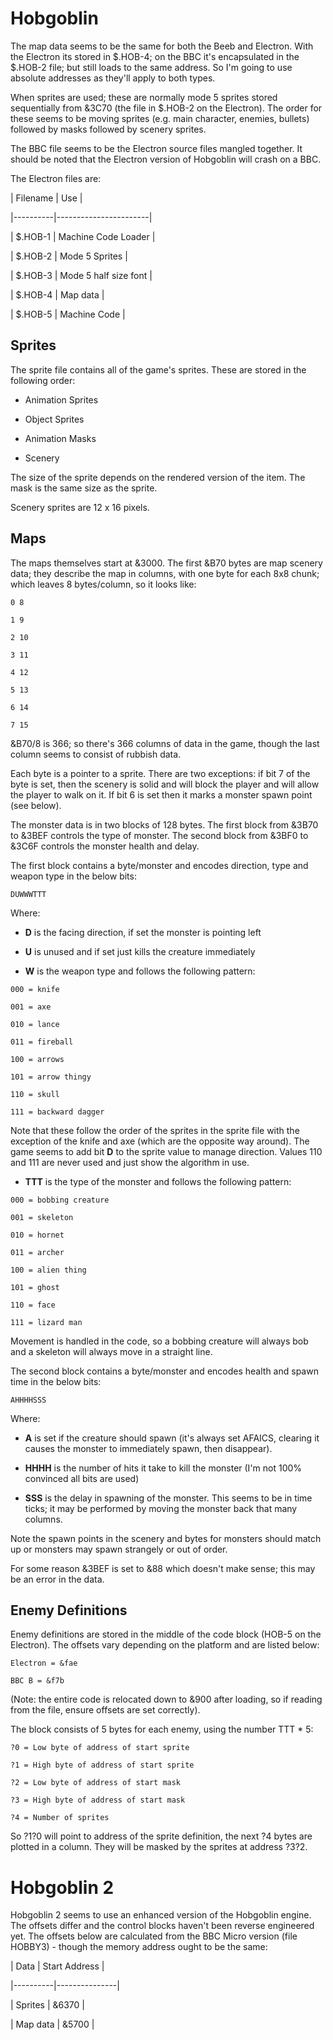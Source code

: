 # Hobgoblin

The map data seems to be the same for both the Beeb and Electron. With the Electron its stored in $.HOB-4; on the BBC it's encapsulated in the $.HOB-2 file; but still loads to the same address. So I'm going to use absolute addresses as they'll apply to both types.

When sprites are used; these are normally mode 5 sprites stored sequentially from &3C70 (the file in $.HOB-2 on the Electron). The order for these seems to be moving sprites (e.g. main character, enemies, bullets) followed by masks followed by scenery sprites.

The BBC file seems to be the Electron source files mangled together. It should be noted that the Electron version of Hobgoblin will crash on a BBC.

The Electron files are:

| Filename | Use |

|----------|-----------------------|

| $.HOB-1 | Machine Code Loader |

| $.HOB-2 | Mode 5 Sprites |

| $.HOB-3 | Mode 5 half size font |

| $.HOB-4 | Map data |

| $.HOB-5 | Machine Code |

## Sprites

The sprite file contains all of the game's sprites. These are stored in the following order:

- Animation Sprites

- Object Sprites

- Animation Masks

- Scenery

The size of the sprite depends on the rendered version of the item. The mask is the same size as the sprite.

Scenery sprites are 12 x 16 pixels.

## Maps

The maps themselves start at &3000. The first &B70 bytes are map scenery data; they describe the map in columns, with one byte for each 8x8 chunk; which leaves 8 bytes/column, so it looks like:

    0 8

    1 9

    2 10

    3 11

    4 12

    5 13

    6 14

    7 15

&B70/8 is 366; so there's 366 columns of data in the game, though the last column seems to consist of rubbish data.

Each byte is a pointer to a sprite. There are two exceptions: if bit 7 of the byte is set, then the scenery is solid and will block the player and will allow the player to walk on it. If bit 6 is set then it marks a monster spawn point (see below).

The monster data is in two blocks of 128 bytes. The first block from &3B70 to &3BEF controls the type of monster. The second block from &3BF0 to &3C6F controls the monster health and delay.

The first block contains a byte/monster and encodes direction, type and weapon type in the below bits:

    DUWWWTTT

Where:

- **D** is the facing direction, if set the monster is pointing left

- **U** is unused and if set just kills the creature immediately

- **W** is the weapon type and follows the following pattern:

<!-- -->

    000 = knife

    001 = axe

    010 = lance

    011 = fireball

    100 = arrows

    101 = arrow thingy

    110 = skull

    111 = backward dagger

Note that these follow the order of the sprites in the sprite file with the exception of the knife and axe (which are the opposite way around). The game seems to add bit **D** to the sprite value to manage direction. Values 110 and 111 are never used and just show the algorithm in use.

- **TTT** is the type of the monster and follows the following pattern:

<!-- -->

    000 = bobbing creature

    001 = skeleton

    010 = hornet

    011 = archer

    100 = alien thing

    101 = ghost

    110 = face

    111 = lizard man

Movement is handled in the code, so a bobbing creature will always bob and a skeleton will always move in a straight line.

The second block contains a byte/monster and encodes health and spawn time in the below bits:

    AHHHHSSS

Where:

- **A** is set if the creature should spawn (it's always set AFAICS, clearing it causes the monster to immediately spawn, then disappear).

- **HHHH** is the number of hits it take to kill the monster (I'm not 100% convinced all bits are used)

- **SSS** is the delay in spawning of the monster. This seems to be in time ticks; it may be performed by moving the monster back that many columns.

Note the spawn points in the scenery and bytes for monsters should match up or monsters may spawn strangely or out of order.

For some reason &3BEF is set to &88 which doesn't make sense; this may be an error in the data.

## Enemy Definitions

Enemy definitions are stored in the middle of the code block (HOB-5 on the Electron). The offsets vary depending on the platform and are listed below:

    Electron = &fae

    BBC B = &f7b

(Note: the entire code is relocated down to &900 after loading, so if reading from the file, ensure offsets are set correctly).

The block consists of 5 bytes for each enemy, using the number TTT \* 5:

    ?0 = Low byte of address of start sprite

    ?1 = High byte of address of start sprite

    ?2 = Low byte of address of start mask

    ?3 = High byte of address of start mask

    ?4 = Number of sprites

So ?1?0 will point to address of the sprite definition, the next ?4 bytes are plotted in a column. They will be masked by the sprites at address ?3?2.

# Hobgoblin 2

Hobgoblin 2 seems to use an enhanced version of the Hobgoblin engine. The offsets differ and the control blocks haven't been reverse engineered yet. The offsets below are calculated from the BBC Micro version (file HOBBY3) - though the memory address ought to be the same:

| Data | Start Address |

|----------|---------------|

| Sprites | &6370 |

| Map data | &5700 |
